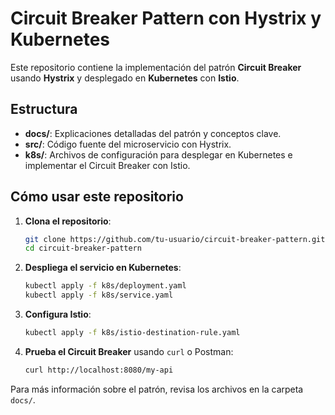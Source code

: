 
# Circuit Breaker Pattern con Hystrix y Kubernetes

Este repositorio contiene la implementación del patrón **Circuit Breaker** usando **Hystrix** y desplegado en **Kubernetes** con **Istio**.

## Estructura

- **docs/**: Explicaciones detalladas del patrón y conceptos clave.
- **src/**: Código fuente del microservicio con Hystrix.
- **k8s/**: Archivos de configuración para desplegar en Kubernetes e implementar el Circuit Breaker con Istio.

## Cómo usar este repositorio

1. **Clona el repositorio**:
   ```bash
   git clone https://github.com/tu-usuario/circuit-breaker-pattern.git
   cd circuit-breaker-pattern
   ```

2. **Despliega el servicio en Kubernetes**:
   ```bash
   kubectl apply -f k8s/deployment.yaml
   kubectl apply -f k8s/service.yaml
   ```

3. **Configura Istio**:
   ```bash
   kubectl apply -f k8s/istio-destination-rule.yaml
   ```

4. **Prueba el Circuit Breaker** usando `curl` o Postman:
   ```bash
   curl http://localhost:8080/my-api
   ```

Para más información sobre el patrón, revisa los archivos en la carpeta `docs/`.
